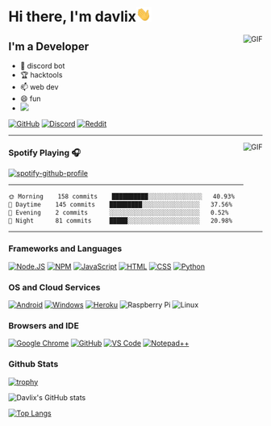 # Hi there, I'm davlix<img width="30px" src="https://github.com/SatYu26/SatYu26/raw/master/Assets/Hi.gif" />

<img align="right" alt="GIF" height="160px" src="https://i.imgur.com/xUg78pX.png" />

## I'm a Developer

- 🌱 discord bot
- 🏆 hacktools
- 📫 web dev
- 😄 fun
- ![](https://komarev.com/ghpvc/?username=davlix&color=dc143c)


[![GitHub](https://img.shields.io/badge/Github-100000?style=for-the-badge&logo=github&logoColor=white)](https://github.com/BabyGPunk)
[![Discord](https://img.shields.io/badge/Discord-7289DA?style=for-the-badge&logo=discord&logoColor=white)](https://discord.gg/https://discord.gg/GwMW3zgygf)
[![Reddit](https://img.shields.io/badge/Reddit-FF4500?style=for-the-badge&logo=reddit&logoColor=white)](https://www.reddit.com/user/silent-kill)

---

<img align="right" alt="GIF" height="170px" src="https://media.giphy.com/media/J5B1Y8QZnzXXbLQIBu/giphy.gif" />

### Spotify Playing 🎧
[![spotify-github-profile](https://spotify-github-profile.vercel.app/api/view?uid=demauye&cover_image=true&theme=novatorem&bar_color=53b14f&bar_color_cover=true)](https://spotify-github-profile.vercel.app/api/view?uid=demauye&redirect=true)

---

<!--START_SECTION:waka-->

```text
🌞 Morning    158 commits    ██████████░░░░░░░░░░░░░░░   40.93% 
🌆 Daytime    145 commits    █████████░░░░░░░░░░░░░░░░   37.56% 
🌃 Evening    2 commits      ░░░░░░░░░░░░░░░░░░░░░░░░░   0.52% 
🌙 Night      81 commits     █████░░░░░░░░░░░░░░░░░░░░   20.98%
```
<!--END_SECTION:waka-->


---

### Frameworks and Languages
[![Node.JS](https://img.shields.io/badge/Node.js-339933?style=for-the-badge&logo=nodedotjs&logoColor=white)](https://nodejs.org)
[![NPM](https://img.shields.io/badge/npm-CB3837?style=for-the-badge&logo=npm&logoColor=white)](https://npmjs.org)
[![JavaScript](https://img.shields.io/badge/JavaScript-F7DF1E?style=for-the-badge&logo=javascript&logoColor=white)](https://javascript.com)
[![HTML](https://img.shields.io/badge/HTML-E34F26?style=for-the-badge&logo=html5&logoColor=white)](https://html.spec.whatwg.org/multipage/)
[![CSS](https://img.shields.io/badge/CSS-1572B6?style=for-the-badge&logo=css3&logoColor=white)](https://w3.org/Style/CSS)
[![Python](https://img.shields.io/badge/Python-0000FF?&style=for-the-badge&logo=Python&logoColor=white)](https://python.org)

### OS and Cloud Services
[![Android](https://img.shields.io/badge/Android-3DDC84?style=for-the-badge&logo=android&logoColor=white)](https://android.com)
[![Windows](https://img.shields.io/badge/Windows-0078D6?style=for-the-badge&logo=windows&logoColor=white)](https://microsoft.com/windows)
[![Heroku](https://img.shields.io/badge/Heroku-430098?style=for-the-badge&logo=heroku&logoColor=white)](https://heroku.com)
![Raspberry Pi](https://img.shields.io/badge/raspberrypi-Code?style=for-the-badge&logo=raspberrypi&logoColor=black&color=F1C232)
![Linux](https://img.shields.io/badge/Linux-3DDC84?style=for-the-badge&logo=Linux&logoColor=black)


### Browsers and IDE
[![Google Chrome](https://img.shields.io/badge/Google_chrome-4285F4?style=for-the-badge&logo=Google-chrome&logoColor=white)](https://google.com/chrome/)
[![GitHub](https://img.shields.io/badge/Github-100000?style=for-the-badge&logo=github&logoColor=white)](https://github.com)
[![VS Code](https://img.shields.io/badge/Visual_Studio_Code-0078D4?style=for-the-badge&logo=visual%20studio%20code&logoColor=white)](https://code.visualstudio.com)
[![Notepad++](https://img.shields.io/badge/Notepad++-90E59A.svg?style=for-the-badge&logo=notepad%2B%2B&logoColor=black)](https://notepad-plus-plus.org)

### Github Stats
[![trophy](https://github-profile-trophy.vercel.app/?username=davlix&theme=dark_lover)](https://github.com/ryo-ma/github-profile-trophy)

![Davlix's GitHub stats](https://github-readme-stats.vercel.app/api?username=davlix&show_icons=true&theme=radical)

[![Top Langs](https://github-readme-stats.vercel.app/api/top-langs/?username=davlix)](https://github.com/anuraghazra/github-readme-stats)
